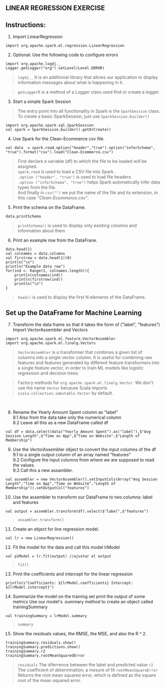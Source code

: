 
## LINEAR REGRESSION EXERCISE

## Instructions: 

1. Import LinearRegression
~~~
import org.apache.spark.ml.regression.LinearRegression
~~~

2. Optional: Use the following code to configure errors 
~~~
import org.apache.log4j._
Logger.getLogger("org").setLevel(Level.ERROR)
~~~
>`log4j._` It is an additional library that allows our application to display information messages about what is happening in it. 

>`getLogger`It is a method of a Logger class used find or create a logger. 

3. Start a simple Spark Session
> The entry point into all functionality in Spark is the `SparkSession` class. To create a basic SparkSession, just use `SparkSession.builder()`
~~~
import org.apache.spark.sql.SparkSession
val spark = SparkSession.builder().getOrCreate()
~~~

4. Use Spark for the Clean-Ecommerce csv file.
~~~
val data  = spark.read.option("header","true").option("inferSchema", "true").format("csv").load("Clean-Ecommerce.csv")
~~~
> First declare a variable (df) to which the file to be loaded will be assigned.  
`spark.read` is used to load a CSV file into Spark.  
`.option ("header", "true")` is used to load file headers.  
`.option ("inferSchema", "true")` helps Spark automatically infer data types from the file.  
 And finally in `csv("")` we put the name of the file and its extension, in this case _"Clean-Ecommerce.csv"_.  


5. Print the schema on the DataFrame.
~~~
data.printSchema
~~~
> `printSchema()` is used to display only existing columns and information about them


6. Print an example row from the DataFrane.
~~~
data.head(1)
val colnames = data.columns
val firstrow = data.head(1)(0)
println("\n")
println("Example data row")
for(ind <- Range(1, colnames.length)){
    println(colnames(ind))
    println(firstrow(ind))
    println("\n")
}
~~~
> `head()` is used to display the first N elements of the DataFrame.  


## Set up the DataFrame for Machine Learning

7. Transform the data frame so that it takes the form of ("label", "features")
Import VectorAssembler and Vectors
~~~
import org.apache.spark.ml.feature.VectorAssembler
import org.apache.spark.ml.linalg.Vectors
~~~
> `VectorAssembler` is a transformer that combines a given list of columns into a single vector column. It is useful for combining raw features and features generated by different feature transformers into a single feature vector, in order to train ML models like logistic regression and decision trees.

> Factory methods for `org.apache.spark.ml.linalg.Vector`. We don't use the name `Vector` because Scala imports `scala.collection.immutable.Vector` by default.
<br>

8. Rename the Yearly Amount Spent column as "label"  
8.1 Also from the data take only the numerical column    
8.2 Leave all this as a new DataFrame called df    
~~~
val df = data.select(data("Yearly Amount Spent").as("label"),$"Avg Session Length",$"Time on App",$"Time on Website",$"Length of Membership")
~~~

9. Use the VectorAssembler object to convert the input columns of the df  
9.1 to a single output column of an array named "features"  
9.2 Configure the input columns from where we are supposed to read the values.  
9.3 Call this a new assambler.  
~~~
val assembler = new VectorAssembler().setInputCols(Array("Avg Session Length","Time on App","Time on Website","Length of Membership")).setOutputCol("features")
~~~


10. Use the assembler to transform our DataFrame to two columns: label and features
~~~
val output = assembler.transform(df).select($"label",$"features")
~~~
> `assambler.transform()`

11. Create an object for line regression model.
~~~
val lr = new LinearRegression()
~~~


12. Fit the model for the data and call this model lrModel
~~~
val p1Model = lr.fit(output) //ajustar el output
~~~
> `fit()`

13. Print the coefficients and intercept for the linear regression
~~~
println(s"Coefficients: ${lrModel.coefficients} Intercept: ${lrModel.intercept}")
~~~

14. Summarize the model on the training set print the output of some metrics
Use our model's .summary method to create an object called trainingSummary
~~~
val trainingSummary = lrModel.summary
~~~
>`summary`

15. Show the residuals values, the RMSE, the MSE, and also the R ^ 2.
~~~
trainingSummary.residuals.show()
trainingSummary.predictions.show()
trainingSummary.r2 
trainingSummary.rootMeanSquaredError
~~~
>`residuals` The diferrence between the label and predicted value
>`r2` The coefficient of determination; a mesure of fit
>`rootMeanSquareError` Returns the root mean squared error, which is defined as the square root of the mean squared error. 
